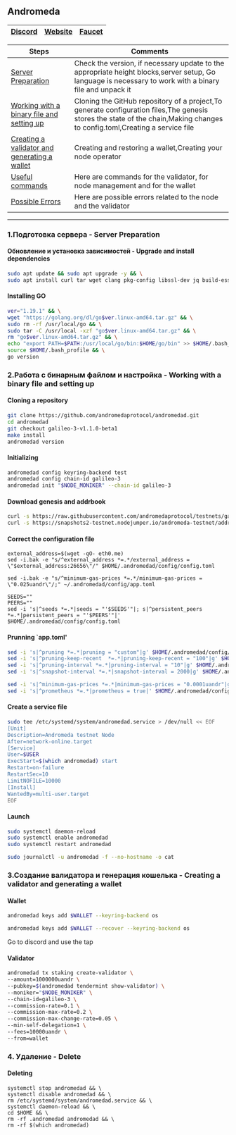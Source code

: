 ## Andromeda


[Discord](https://discord.gg/KPtVcy3m) | [Website](https://empower.eco/) | [Faucet](https://discord.gg/T5N4V5qd)
--- | --- | ---

Steps | Comments
--- | --- |
[Server Preparation]() | Check the version, if necessary update to the appropriate height blocks,server setup, Go language is necessary to work with a binary file and unpack it
[Working with a binary file and setting up]() | Cloning the GitHub repository of a project,To generate configuration files,The genesis stores the state of the chain,Making changes to config.toml,Creating a service file
[Creating a validator and generating a wallet]() | Creating and restoring a wallet,Creating your node operator
[Useful commands](https://github.com/DanilJPG/nodes_testnets/blob/main/Andromeda/Useful%20commands.md) | Here are commands for the validator, for node management and for the wallet
[Possible Errors]() | Here are possible errors related to the node and the validator


***

### 1.Подготовка сервера - Server Preparation 
#### Обновление и установка зависимостей - Upgrade and install dependencies
```Bash
sudo apt update && sudo apt upgrade -y && \
sudo apt install curl tar wget clang pkg-config libssl-dev jq build-essential bsdmainutils git make ncdu gcc git jq chrony liblz4-tool -y
```
#### Installing GO
```Bash
ver="1.19.1" && \
wget "https://golang.org/dl/go$ver.linux-amd64.tar.gz" && \
sudo rm -rf /usr/local/go && \
sudo tar -C /usr/local -xzf "go$ver.linux-amd64.tar.gz" && \
rm "go$ver.linux-amd64.tar.gz" && \
echo "export PATH=$PATH:/usr/local/go/bin:$HOME/go/bin" >> $HOME/.bash_profile && \
source $HOME/.bash_profile && \
go version
```

### 2.Работа с бинарным файлом и настройка - Working with a binary file and setting up
#### Cloning a repository 
```Bash
git clone https://github.com/andromedaprotocol/andromedad.git
cd andromedad
git checkout galileo-3-v1.1.0-beta1
make install
andromedad version
```
#### Initializing
```Bash
andromedad config keyring-backend test
andromedad config chain-id galileo-3
andromedad init "$NODE_MONIKER" --chain-id galileo-3
```
#### Download genesis and addrbook
```Bash
curl -s https://raw.githubusercontent.com/andromedaprotocol/testnets/galileo-3/genesis.json > $HOME/.andromedad/config/genesis.json
curl -s https://snapshots2-testnet.nodejumper.io/andromeda-testnet/addrbook.json > $HOME/.andromedad/config/addrbook.json
```
#### Correct the configuration file
```Shell
external_address=$(wget -qO- eth0.me)
sed -i.bak -e "s/^external_address *=.*/external_address = \"$external_address:26656\"/" $HOME/.andromedad/config/config.toml

sed -i.bak -e "s/^minimum-gas-prices *=.*/minimum-gas-prices = \"0.025uandr\"/;" ~/.andromedad/config/app.toml

SEEDS=""
PEERS=""
sed -i 's|^seeds *=.*|seeds = "'$SEEDS'"|; s|^persistent_peers *=.*|persistent_peers = "'$PEERS'"|' $HOME/.andromedad/config/config.toml
```
#### Prunning `app.toml'
```Bash
sed -i 's|^pruning *=.*|pruning = "custom"|g' $HOME/.andromedad/config/app.toml
sed -i 's|^pruning-keep-recent  *=.*|pruning-keep-recent = "100"|g' $HOME/.andromedad/config/app.toml
sed -i 's|^pruning-interval *=.*|pruning-interval = "10"|g' $HOME/.andromedad/config/app.toml
sed -i 's|^snapshot-interval *=.*|snapshot-interval = 2000|g' $HOME/.andromedad/config/app.toml

sed -i 's|^minimum-gas-prices *=.*|minimum-gas-prices = "0.0001uandr"|g' $HOME/.andromedad/config/app.toml
sed -i 's|^prometheus *=.*|prometheus = true|' $HOME/.andromedad/config/config.toml
```
#### Create a service file
```Bash
sudo tee /etc/systemd/system/andromedad.service > /dev/null << EOF
[Unit]
Description=Andromeda testnet Node
After=network-online.target
[Service]
User=$USER
ExecStart=$(which andromedad) start
Restart=on-failure
RestartSec=10
LimitNOFILE=10000
[Install]
WantedBy=multi-user.target
EOF
```
#### Launch
```Bash
sudo systemctl daemon-reload
sudo systemctl enable andromedad
sudo systemctl restart andromedad

sudo journalctl -u andromedad -f --no-hostname -o cat
```
### 3.Создание валидатора и генерация кошелька - Creating a validator and generating a wallet
#### Wallet 
```Bash
andromedad keys add $WALLET --keyring-backend os

andromedad keys add $WALLET --recover --keyring-backend os
```
Go to discord and use the tap 

#### Validator
```Bash
andromedad tx staking create-validator \
--amount=1000000uandr \
--pubkey=$(andromedad tendermint show-validator) \
--moniker="$NODE_MONIKER" \
--chain-id=galileo-3 \
--commission-rate=0.1 \
--commission-max-rate=0.2 \
--commission-max-change-rate=0.05 \
--min-self-delegation=1 \
--fees=10000uandr \
--from=wallet
```

### 4. Удаление - Delete
#### Deleting
```Shell
systemctl stop andromedad && \
systemctl disable andromedad && \
rm /etc/systemd/system/andromedad.service && \
systemctl daemon-reload && \
cd $HOME && \
rm -rf .andromedad andromedad && \
rm -rf $(which andromedad)
```
